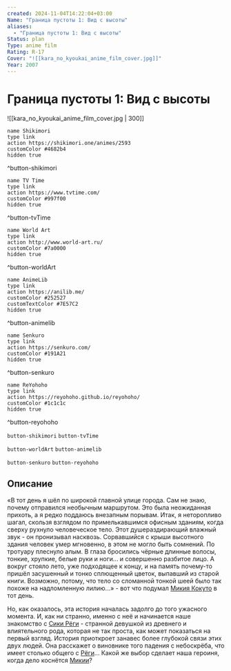 ```yaml
---
created: 2024-11-04T14:22:04+03:00
Name: "Граница пустоты 1: Вид с высоты"
aliases:
  - "Граница пустоты 1: Вид с высоты"
Status: plan
Type: anime film
Rating: R-17
Cover: "![[kara_no_kyoukai_anime_film_cover.jpg]]"
Year: 2007
---
```


# Граница пустоты 1: Вид с высоты

![[kara_no_kyoukai_anime_film_cover.jpg | 300]]

```button
name Shikimori
type link
action https://shikimori.one/animes/2593
customColor #4682b4
hidden true
```
^button-shikimori

```button
name TV Time
type link
action https://www.tvtime.com/
customColor #997f00
hidden true
```
^button-tvTime

```button
name World Art
type link
action http://www.world-art.ru/
customColor #7a0000
hidden true
```
^button-worldArt

```button
name AnimeLib
type link
action https://anilib.me/
customColor #252527
customTextColor #7E57C2
hidden true
```
^button-animelib

```button
name Senkuro
type link
action https://senkuro.com/
customColor #191A21
hidden true
```
^button-senkuro

```button
name ReYohoho
type link
action https://reyohoho.github.io/reyohoho/
customColor #1c1c1c
hidden true
```
^button-reyohoho

`button-shikimori` `button-tvTime`

`button-worldArt` `button-animelib`

`button-senkuro` `button-reyohoho`

## Описание

«В тот день я шёл по широкой главной улице города. Сам не знаю, почему отправился необычным маршрутом. Это была неожиданная прихоть, а я редко поддаюсь внезапным порывам. Итак, я неторопливо шагал, скользя взглядом по примелькавшимся офисным зданиям, когда сверху рухнуло человеческое тело. Этот душераздирающий влажный звук - он пронизывал насквозь. Сорвавшийся с крыши высотного здания человек умер мгновенно, в этом не могло быть сомнений. По тротуару плеснуло алым. В глаза бросились чёрные длинные волосы, тонкие, хрупкие, белые руки и ноги... и совершенно разбитое лицо. А вокруг стояло лето, уже подходящее к концу, и на память почему-то пришёл засушенный и тонко сплющенный цветок, выпавший из старой книги. Возможно, потому, что тело со сломанной тонкой шеей было так похоже на надломленную лилию...» - вот что подумал [Микия Кокуто](https://shikimori.one/characters/5267-mikiya-kokutou) в тот день.

Но, как оказалось, эта история началась задолго до того ужасного момента. И, как ни странно, именно с неё и начинается наше знакомство с [Сики Рёги](https://shikimori.one/characters/3105-shiki-ryougi) - странной девушкой из древнего и влиятельного рода, которая не так проста, как может показаться на первый взгляд. История приоткроет занавес более глубокой связи этих двух людей. Она расскажет о виновнике того падения с небоскрёба, что имеет столько общего с [Рёги](https://shikimori.one/characters/3105-shiki-ryougi)... Какой же выбор сделает наша героиня, когда дело коснётся [Микии](https://shikimori.one/characters/5267-mikiya-kokutou)?
